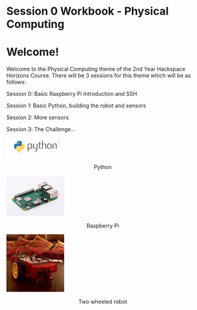 # Session 0 Workbook - Physical Computing

# Welcome!

Welcome to the Physical Computing theme of the 2nd Year Hackspace Horizons Course. There will be 3 sessions for this theme which will be as follows:

Session 0: Basic Raspberry Pi Introduction and SSH

Session 1: Basic Python, building the robot and sensors

Session 2: More sensors

Session 3: The Challenge...

<p>
    <img src="images/python_logo.png" alt="Python" width="30%">
    <figcaption align="center">Python</figcaption>
</p>
<p>
    <img src="images/raspberrypi.jpg" alt="Raspberry Pi" width="30%">
    <figcaption align="center">Raspberry Pi</figcaption>
</p>
<p>
    <img src="images/101.jpg" alt="Two wheeled robot" width="30%">
    <figcaption align="center">Two wheeled robot</figcaption>
</p>
